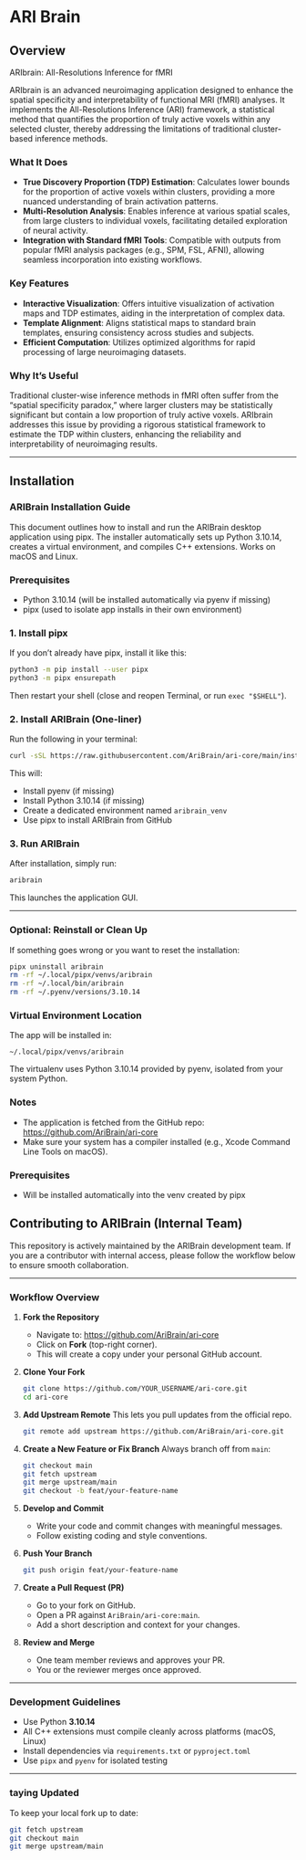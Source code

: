 # ARI Brain

## Overview  
ARIbrain: All-Resolutions Inference for fMRI

ARIbrain is an advanced neuroimaging application designed to enhance the spatial specificity and interpretability of functional MRI (fMRI) analyses. It implements the All-Resolutions Inference (ARI) framework, a statistical method that quantifies the proportion of truly active voxels within any selected cluster, thereby addressing the limitations of traditional cluster-based inference methods.

### What It Does
- **True Discovery Proportion (TDP) Estimation**: Calculates lower bounds for the proportion of active voxels within clusters, providing a more nuanced understanding of brain activation patterns.  
- **Multi-Resolution Analysis**: Enables inference at various spatial scales, from large clusters to individual voxels, facilitating detailed exploration of neural activity.  
- **Integration with Standard fMRI Tools**: Compatible with outputs from popular fMRI analysis packages (e.g., SPM, FSL, AFNI), allowing seamless incorporation into existing workflows.

### Key Features
- **Interactive Visualization**: Offers intuitive visualization of activation maps and TDP estimates, aiding in the interpretation of complex data.  
- **Template Alignment**: Aligns statistical maps to standard brain templates, ensuring consistency across studies and subjects.  
- **Efficient Computation**: Utilizes optimized algorithms for rapid processing of large neuroimaging datasets.

### Why It’s Useful  
Traditional cluster-wise inference methods in fMRI often suffer from the “spatial specificity paradox,” where larger clusters may be statistically significant but contain a low proportion of truly active voxels. ARIbrain addresses this issue by providing a rigorous statistical framework to estimate the TDP within clusters, enhancing the reliability and interpretability of neuroimaging results.

---

## Installation

### ARIBrain Installation Guide

This document outlines how to install and run the ARIBrain desktop application using pipx. The installer automatically sets up Python 3.10.14, creates a virtual environment, and compiles C++ extensions. Works on macOS and Linux.

### Prerequisites

- Python 3.10.14 (will be installed automatically via pyenv if missing)
- pipx (used to isolate app installs in their own environment)

### 1. Install pipx

If you don’t already have pipx, install it like this:

```bash
python3 -m pip install --user pipx
python3 -m pipx ensurepath
```

Then restart your shell (close and reopen Terminal, or run `exec "$SHELL"`).

### 2. Install ARIBrain (One-liner)

Run the following in your terminal:

```bash
curl -sSL https://raw.githubusercontent.com/AriBrain/ari-core/main/install.sh | bash
```

This will:

- Install pyenv (if missing)
- Install Python 3.10.14 (if missing)
- Create a dedicated environment named `aribrain_venv`
- Use pipx to install ARIBrain from GitHub

### 3. Run ARIBrain

After installation, simply run:

```bash
aribrain
```

This launches the application GUI.

---

### Optional: Reinstall or Clean Up

If something goes wrong or you want to reset the installation:

```bash
pipx uninstall aribrain
rm -rf ~/.local/pipx/venvs/aribrain
rm -rf ~/.local/bin/aribrain
rm -rf ~/.pyenv/versions/3.10.14
```

### Virtual Environment Location

The app will be installed in:

```
~/.local/pipx/venvs/aribrain
```

The virtualenv uses Python 3.10.14 provided by pyenv, isolated from your system Python.

### Notes

- The application is fetched from the GitHub repo: https://github.com/AriBrain/ari-core
- Make sure your system has a compiler installed (e.g., Xcode Command Line Tools on macOS).

### Prerequisites

- Will be installed automatically into the venv created by pipx



## Contributing to ARIBrain (Internal Team)

This repository is actively maintained by the ARIBrain development team. If you are a contributor with internal access, please follow the workflow below to ensure smooth collaboration.

---

### Workflow Overview

1. **Fork the Repository**
   - Navigate to: https://github.com/AriBrain/ari-core
   - Click on **Fork** (top-right corner).
   - This will create a copy under your personal GitHub account.

2. **Clone Your Fork**
   ```bash
   git clone https://github.com/YOUR_USERNAME/ari-core.git
   cd ari-core
   ```

3. **Add Upstream Remote**
   This lets you pull updates from the official repo.
   ```bash
   git remote add upstream https://github.com/AriBrain/ari-core.git
   ```

4. **Create a New Feature or Fix Branch**
   Always branch off from `main`:
   ```bash
   git checkout main
   git fetch upstream
   git merge upstream/main
   git checkout -b feat/your-feature-name
   ```

5. **Develop and Commit**
   - Write your code and commit changes with meaningful messages.
   - Follow existing coding and style conventions.

6. **Push Your Branch**
   ```bash
   git push origin feat/your-feature-name
   ```

7. **Create a Pull Request (PR)**
   - Go to your fork on GitHub.
   - Open a PR against `AriBrain/ari-core:main`.
   - Add a short description and context for your changes.

8. **Review and Merge**
   - One team member reviews and approves your PR.
   - You or the reviewer merges once approved.

---

### Development Guidelines

- Use Python **3.10.14**
- All C++ extensions must compile cleanly across platforms (macOS, Linux)
- Install dependencies via `requirements.txt` or `pyproject.toml`
- Use `pipx` and `pyenv` for isolated testing

---

### taying Updated

To keep your local fork up to date:
```bash
git fetch upstream
git checkout main
git merge upstream/main
```